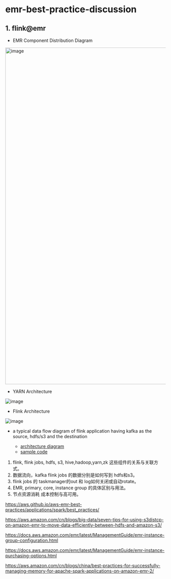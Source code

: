 # emr-best-practice-discussion

## 1. flink@emr

- EMR Component Distribution Diagram


<img width="1056" alt="image" src="https://github.com/symeta/emr-best-practice/assets/97269758/82d1f310-3d61-40cf-afd6-666b6ff8f510">


- YARN Architecture


![image](https://github.com/symeta/emr-best-practice/assets/97269758/6702aeab-f0e0-4387-ae81-c2fdfa7f6d89)


- Flink Architecture


![image](https://github.com/symeta/emr-best-practice/assets/97269758/dcd909fc-adc8-476e-a5d0-e08f45cf8074)


- a typical data flow diagram of flink application having kafka as the source, hdfs/s3 and the destination

  - [architecture diagram](https://github.com/symeta/realtime-dw-prototype/tree/architecture-overview)
  - [sample code](https://github.com/symeta/realtime-dw-prototype/tree/Validate-the-connection-between-MSK-cluster-and-Hudi-(MSK-consumer-via-flink%40emr))


1. flink, flink jobs, hdfs, s3, hive,hadoop,yarn,zk 这些组件的关系与关联方式。
2. 数据流向，kafka flink jobs 的数据分别是如何写到 hdfs和s3。
3. flink jobs 的 taskmanager的out 和 log如何关闭或自动rotate。
4. EMR, primary, core, instance group 的具体区别与用法。
5. 节点资源消耗 成本控制与高可用。



https://aws.github.io/aws-emr-best-practices/applications/spark/best_practices/

https://aws.amazon.com/cn/blogs/big-data/seven-tips-for-using-s3distcp-on-amazon-emr-to-move-data-efficiently-between-hdfs-and-amazon-s3/

https://docs.aws.amazon.com/emr/latest/ManagementGuide/emr-instance-group-configuration.html

https://docs.aws.amazon.com/emr/latest/ManagementGuide/emr-instance-purchasing-options.html


https://aws.amazon.com/cn/blogs/china/best-practices-for-successfully-managing-memory-for-apache-spark-applications-on-amazon-emr-2/



